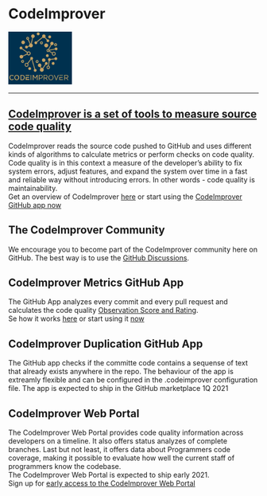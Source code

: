 # CodeImprover
![CodeImprover Logo](./Images/CodeImprover-small-logo-title.png) 
___
## [CodeImprover is a set of tools to measure source code quality]( https://codeimprover.com)

CodeImprover reads the source code pushed to GitHub and uses different kinds of algorithms to calculate metrics or perform checks on code quality. Code quality is in this context a measure of the developer’s ability to fix system errors, adjust features, and expand the system over time in a fast and reliable way without introducing errors. In other words - code quality is maintainability.  
Get an overview of CodeImprover [here](https://codeimprover.com/how-it-works-illustrated) or start using the [CodeImprover GitHub app now](https://github.com/marketplace?query=CodeImprover)

## The CodeImprover Community
We encourage you to become part of the CodeImprover community here on GitHub. The best way is to use the [GitHub Discussions](https://github.com/CodeImprover/CodeImprover/discussions).

## CodeImprover Metrics GitHub App
The GitHub App analyzes every commit and every pull request and calculates the code quality [Observation Score and Rating](https://codeimprover.com/whyandhow/key-concept-observation-scores-ratings/).  
Se how it works [here](https://codeimprover.com/get-started-github-app/) or start using it [now](https://github.com/marketplace?query=CodeImprover)

## CodeImprover Duplication GitHub App
The GitHub app checks if the committe code contains a sequense of text that already exists anywhere in the repo.
The behaviour of the app is extreamly flexible and can be configured in the .codeimprover configuration file.
The app is expected to ship in the GitHub marketplace 1Q 2021

## CodeImprover Web Portal
The CodeImprover Web Portal provides code quality information across developers on a timeline. It also offers status analyzes of complete branches. 
Last but not least, it offers data about Programmers code coverage, making it possible to evaluate how well the current staff of programmers know the codebase.  
The CodeImprover Web Portal is expected to ship early 2021.   
Sign up for [early access to the CodeImprover Web Portal](https://codeimprover.com/get-started-with-the-codeimprover-web-portal)

 


